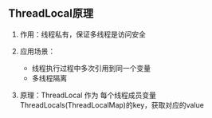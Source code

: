 ## ThreadLocal原理

1. 作用：线程私有，保证多线程是访问安全

2. 应用场景：

   - 线程执行过程中多次引用到同一个变量
   - 多线程隔离

3. 原理：ThreadLocal 作为 每个线程成员变量ThreadLocals(ThreadLocalMap)的key，获取对应的value

   
